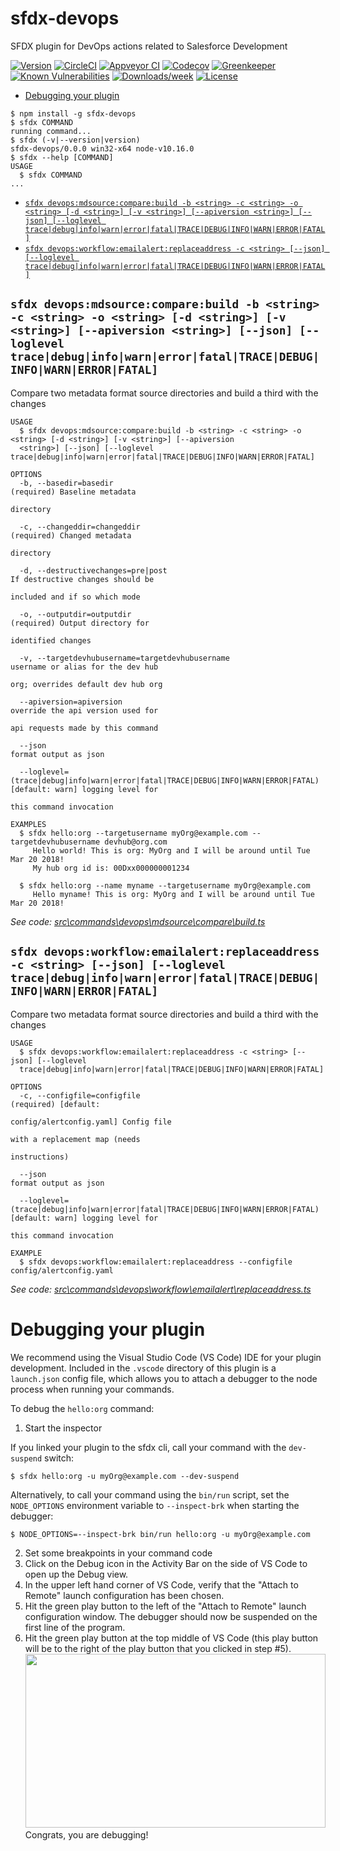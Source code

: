 sfdx-devops
===========

SFDX plugin for DevOps actions related to Salesforce Development

[![Version](https://img.shields.io/npm/v/sfdx-devops.svg)](https://npmjs.org/package/sfdx-devops)
[![CircleCI](https://circleci.com/gh/aheber/sfdx-devops/tree/master.svg?style=shield)](https://circleci.com/gh/aheber/sfdx-devops/tree/master)
[![Appveyor CI](https://ci.appveyor.com/api/projects/status/github/aheber/sfdx-devops?branch=master&svg=true)](https://ci.appveyor.com/project/heroku/sfdx-devops/branch/master)
[![Codecov](https://codecov.io/gh/aheber/sfdx-devops/branch/master/graph/badge.svg)](https://codecov.io/gh/aheber/sfdx-devops)
[![Greenkeeper](https://badges.greenkeeper.io/aheber/sfdx-devops.svg)](https://greenkeeper.io/)
[![Known Vulnerabilities](https://snyk.io/test/github/aheber/sfdx-devops/badge.svg)](https://snyk.io/test/github/aheber/sfdx-devops)
[![Downloads/week](https://img.shields.io/npm/dw/sfdx-devops.svg)](https://npmjs.org/package/sfdx-devops)
[![License](https://img.shields.io/npm/l/sfdx-devops.svg)](https://github.com/aheber/sfdx-devops/blob/master/package.json)

<!-- toc -->
* [Debugging your plugin](#debugging-your-plugin)
<!-- tocstop -->
<!-- install -->
<!-- usage -->
```sh-session
$ npm install -g sfdx-devops
$ sfdx COMMAND
running command...
$ sfdx (-v|--version|version)
sfdx-devops/0.0.0 win32-x64 node-v10.16.0
$ sfdx --help [COMMAND]
USAGE
  $ sfdx COMMAND
...
```
<!-- usagestop -->
<!-- commands -->
* [`sfdx devops:mdsource:compare:build -b <string> -c <string> -o <string> [-d <string>] [-v <string>] [--apiversion <string>] [--json] [--loglevel trace|debug|info|warn|error|fatal|TRACE|DEBUG|INFO|WARN|ERROR|FATAL]`](#sfdx-devopsmdsourcecomparebuild--b-string--c-string--o-string--d-string--v-string---apiversion-string---json---loglevel-tracedebuginfowarnerrorfataltracedebuginfowarnerrorfatal)
* [`sfdx devops:workflow:emailalert:replaceaddress -c <string> [--json] [--loglevel trace|debug|info|warn|error|fatal|TRACE|DEBUG|INFO|WARN|ERROR|FATAL]`](#sfdx-devopsworkflowemailalertreplaceaddress--c-string---json---loglevel-tracedebuginfowarnerrorfataltracedebuginfowarnerrorfatal)

## `sfdx devops:mdsource:compare:build -b <string> -c <string> -o <string> [-d <string>] [-v <string>] [--apiversion <string>] [--json] [--loglevel trace|debug|info|warn|error|fatal|TRACE|DEBUG|INFO|WARN|ERROR|FATAL]`

Compare two metadata format source directories and build a third with the changes

```
USAGE
  $ sfdx devops:mdsource:compare:build -b <string> -c <string> -o <string> [-d <string>] [-v <string>] [--apiversion 
  <string>] [--json] [--loglevel trace|debug|info|warn|error|fatal|TRACE|DEBUG|INFO|WARN|ERROR|FATAL]

OPTIONS
  -b, --basedir=basedir                                                             (required) Baseline metadata
                                                                                    directory

  -c, --changeddir=changeddir                                                       (required) Changed metadata
                                                                                    directory

  -d, --destructivechanges=pre|post                                                 If destructive changes should be
                                                                                    included and if so which mode

  -o, --outputdir=outputdir                                                         (required) Output directory for
                                                                                    identified changes

  -v, --targetdevhubusername=targetdevhubusername                                   username or alias for the dev hub
                                                                                    org; overrides default dev hub org

  --apiversion=apiversion                                                           override the api version used for
                                                                                    api requests made by this command

  --json                                                                            format output as json

  --loglevel=(trace|debug|info|warn|error|fatal|TRACE|DEBUG|INFO|WARN|ERROR|FATAL)  [default: warn] logging level for
                                                                                    this command invocation

EXAMPLES
  $ sfdx hello:org --targetusername myOrg@example.com --targetdevhubusername devhub@org.com
     Hello world! This is org: MyOrg and I will be around until Tue Mar 20 2018!
     My hub org id is: 00Dxx000000001234
  
  $ sfdx hello:org --name myname --targetusername myOrg@example.com
     Hello myname! This is org: MyOrg and I will be around until Tue Mar 20 2018!
```

_See code: [src\commands\devops\mdsource\compare\build.ts](https://github.com/aheber/sfdx-devops/blob/v0.0.0/src\commands\devops\mdsource\compare\build.ts)_

## `sfdx devops:workflow:emailalert:replaceaddress -c <string> [--json] [--loglevel trace|debug|info|warn|error|fatal|TRACE|DEBUG|INFO|WARN|ERROR|FATAL]`

Compare two metadata format source directories and build a third with the changes

```
USAGE
  $ sfdx devops:workflow:emailalert:replaceaddress -c <string> [--json] [--loglevel 
  trace|debug|info|warn|error|fatal|TRACE|DEBUG|INFO|WARN|ERROR|FATAL]

OPTIONS
  -c, --configfile=configfile                                                       (required) [default:
                                                                                    config/alertconfig.yaml] Config file
                                                                                    with a replacement map (needs
                                                                                    instructions)

  --json                                                                            format output as json

  --loglevel=(trace|debug|info|warn|error|fatal|TRACE|DEBUG|INFO|WARN|ERROR|FATAL)  [default: warn] logging level for
                                                                                    this command invocation

EXAMPLE
  $ sfdx devops:workflow:emailalert:replaceaddress --configfile config/alertconfig.yaml
```

_See code: [src\commands\devops\workflow\emailalert\replaceaddress.ts](https://github.com/aheber/sfdx-devops/blob/v0.0.0/src\commands\devops\workflow\emailalert\replaceaddress.ts)_
<!-- commandsstop -->
<!-- debugging-your-plugin -->
# Debugging your plugin
We recommend using the Visual Studio Code (VS Code) IDE for your plugin development. Included in the `.vscode` directory of this plugin is a `launch.json` config file, which allows you to attach a debugger to the node process when running your commands.

To debug the `hello:org` command: 
1. Start the inspector
  
If you linked your plugin to the sfdx cli, call your command with the `dev-suspend` switch: 
```sh-session
$ sfdx hello:org -u myOrg@example.com --dev-suspend
```
  
Alternatively, to call your command using the `bin/run` script, set the `NODE_OPTIONS` environment variable to `--inspect-brk` when starting the debugger:
```sh-session
$ NODE_OPTIONS=--inspect-brk bin/run hello:org -u myOrg@example.com
```

2. Set some breakpoints in your command code
3. Click on the Debug icon in the Activity Bar on the side of VS Code to open up the Debug view.
4. In the upper left hand corner of VS Code, verify that the "Attach to Remote" launch configuration has been chosen.
5. Hit the green play button to the left of the "Attach to Remote" launch configuration window. The debugger should now be suspended on the first line of the program. 
6. Hit the green play button at the top middle of VS Code (this play button will be to the right of the play button that you clicked in step #5).
<br><img src=".images/vscodeScreenshot.png" width="480" height="278"><br>
Congrats, you are debugging!
